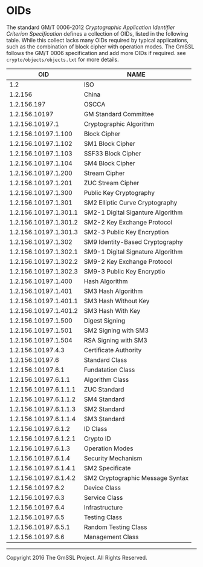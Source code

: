 # OIDs

<!-- What is OID. -->

The standard GM/T 0006-2012 _Cryptographic Application Identifier Criterion Specification_ defines a collection of OIDs, listed in the following table. While this collect lacks many OIDs required by typical applications, such as the combination of block cipher with operation modes. The GmSSL follows the GM/T 0006 specification and add more OIDs if required. see `crypto/objects/objects.txt` for more details.


| OID                   | NAME                              |
| --------------------- | --------------------------------- |
| 1.2                   | ISO                               |
| 1.2.156               | China                             |
| 1.2.156.197           | OSCCA                             |
| 1.2.156.10197         | GM Standard Committee             |
| 1.2.156.10197.1       | Cryptographic Algorithm           |
| 1.2.156.10197.1.100   | Block Cipher                      |
| 1.2.156.10197.1.102   | SM1 Block Cipher                  |
| 1.2.156.10197.1.103   | SSF33 Block Cipher                |
| 1.2.156.10197.1.104   | SM4 Block Cipher                  |
| 1.2.156.10197.1.200   | Stream Cipher                     |
| 1.2.156.10197.1.201   | ZUC Stream Cipher                 |
| 1.2.156.10197.1.300   | Public Key Cryptography           |
| 1.2.156.10197.1.301   | SM2 Elliptic Curve Cryptography   |
| 1.2.156.10197.1.301.1 | SM2-1 Digital Siganture Algorithm |
| 1.2.156.10197.1.301.2 | SM2-2 Key Exchange Protocol       |
| 1.2.156.10197.1.301.3 | SM2-3 Public Key Encryption       |
| 1.2.156.10197.1.302   | SM9 Identity-Based Cryptography   |
| 1.2.156.10197.1.302.1 | SM9-1 Digital Signature Algorithm |
| 1.2.156.10197.1.302.2 | SM9-2 Key Exchange Protocol       |
| 1.2.156.10197.1.302.3 | SM9-3 Public Key Encryptio        |
| 1.2.156.10197.1.400   | Hash Algorithm                    |
| 1.2.156.10197.1.401   | SM3 Hash Algorithm                |
| 1.2.156.10197.1.401.1 | SM3 Hash Without Key              |
| 1.2.156.10197.1.401.2 | SM3 Hash With Key                 |
| 1.2.156.10197.1.500   | Digest Signing                    |
| 1.2.156.10197.1.501   | SM2 Signing with SM3              |
| 1.2.156.10197.1.504   | RSA Signing with SM3              |
| 1.2.156.10197.4.3     | Certificate Authority             |
| 1.2.156.10197.6       | Standard Class                    |
| 1.2.156.10197.6.1     | Fundatation Class                 |
| 1.2.156.10197.6.1.1   | Algorithm Class                   |
| 1.2.156.10197.6.1.1.1 | ZUC Standard                      |
| 1.2.156.10197.6.1.1.2 | SM4 Standard                      |
| 1.2.156.10197.6.1.1.3 | SM2 Standard                      |
| 1.2.156.10197.6.1.1.4 | SM3 Standard                      |
| 1.2.156.10197.6.1.2   | ID Class                          |
| 1.2.156.10197.6.1.2.1 | Crypto ID                         |
| 1.2.156.10197.6.1.3   | Operation Modes                   |
| 1.2.156.10197.6.1.4   | Security Mechanism                |
| 1.2.156.10197.6.1.4.1 | SM2 Specificate                   |
| 1.2.156.10197.6.1.4.2 | SM2 Cryptographic Message Syntax  |
| 1.2.156.10197.6.2     | Device Class                      |
| 1.2.156.10197.6.3     | Service Class                     |
| 1.2.156.10197.6.4     | Infrastructure                    |
| 1.2.156.10197.6.5     | Testing Class                     |
| 1.2.156.10197.6.5.1   | Random Testing Class              |
| 1.2.156.10197.6.6     | Management Class                  |

------------------------------------------------------
Copyright 2016 The GmSSL Project. All Rights Reserved.
